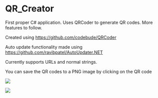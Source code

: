 # QR_Creator
First proper C# application. Uses QRCoder to generate QR codes. More features to follow.

Created using https://github.com/codebude/QRCoder

Auto update functionality made using https://github.com/ravibpatel/AutoUpdater.NET

Currently supports URLs and normal strings. 

You can save the QR codes to a PNG image by clicking on the QR code

![](https://erratic.get-some.help/4gKGXgR.png)

![](https://erratic.get-some.help/7Sfwd2U.png)

